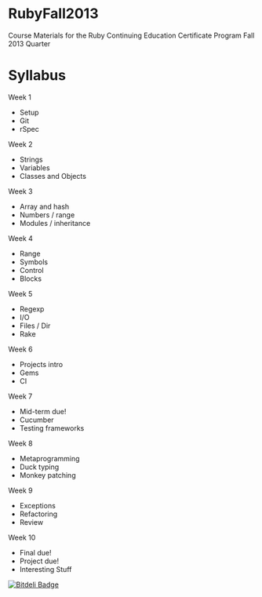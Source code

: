 RubyFall2013
============

Course Materials for the Ruby Continuing Education Certificate Program Fall 2013 Quarter 

Syllabus
============

Week 1
* Setup
* Git
* rSpec

Week 2
* Strings
* Variables
* Classes and Objects

Week 3
* Array and hash
* Numbers / range
* Modules / inheritance

Week 4
* Range
* Symbols
* Control
* Blocks

Week 5
* Regexp
* I/O
* Files / Dir
* Rake

Week 6
* Projects intro
* Gems
* CI

Week 7
* Mid-term due!
* Cucumber
* Testing frameworks

Week 8
* Metaprogramming
* Duck typing
* Monkey patching

Week 9
* Exceptions
* Refactoring
* Review

Week 10
* Final due!
* Project due!
* Interesting Stuff




[![Bitdeli Badge](https://d2weczhvl823v0.cloudfront.net/UWE-Ruby/rubywinter2014/trend.png)](https://bitdeli.com/free "Bitdeli Badge")

